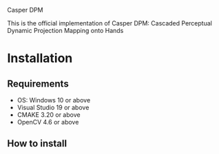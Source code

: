 Casper DPM

This is the official implementation of Casper DPM: Cascaded Perceptual Dynamic Projection Mapping onto Hands

# Installation
## Requirements
- OS: Windows 10 or above
- Visual Studio 19 or above
- CMAKE 3.20 or above
- OpenCV 4.6 or above
## How to install
